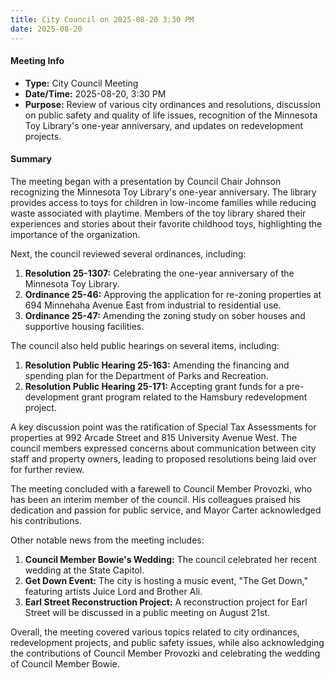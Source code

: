 ```yaml
---
title: City Council on 2025-08-20 3:30 PM
date: 2025-08-20
---
```

#### Meeting Info
* **Type:** City Council Meeting
* **Date/Time:** 2025-08-20, 3:30 PM
* **Purpose:** Review of various city ordinances and resolutions, discussion on public safety and quality of life issues, recognition of the Minnesota Toy Library's one-year anniversary, and updates on redevelopment projects.

#### Summary

The meeting began with a presentation by Council Chair Johnson recognizing the Minnesota Toy Library's one-year anniversary. The library provides access to toys for children in low-income families while reducing waste associated with playtime. Members of the toy library shared their experiences and stories about their favorite childhood toys, highlighting the importance of the organization.

Next, the council reviewed several ordinances, including:

1. **Resolution 25-1307:** Celebrating the one-year anniversary of the Minnesota Toy Library.
2. **Ordinance 25-46:** Approving the application for re-zoning properties at 694 Minnehaha Avenue East from industrial to residential use.
3. **Ordinance 25-47:** Amending the zoning study on sober houses and supportive housing facilities.

The council also held public hearings on several items, including:

1. **Resolution Public Hearing 25-163:** Amending the financing and spending plan for the Department of Parks and Recreation.
2. **Resolution Public Hearing 25-171:** Accepting grant funds for a pre-development grant program related to the Hamsbury redevelopment project.

A key discussion point was the ratification of Special Tax Assessments for properties at 992 Arcade Street and 815 University Avenue West. The council members expressed concerns about communication between city staff and property owners, leading to proposed resolutions being laid over for further review.

The meeting concluded with a farewell to Council Member Provozki, who has been an interim member of the council. His colleagues praised his dedication and passion for public service, and Mayor Carter acknowledged his contributions.

Other notable news from the meeting includes:

1. **Council Member Bowie's Wedding:** The council celebrated her recent wedding at the State Capitol.
2. **Get Down Event:** The city is hosting a music event, "The Get Down," featuring artists Juice Lord and Brother Ali.
3. **Earl Street Reconstruction Project:** A reconstruction project for Earl Street will be discussed in a public meeting on August 21st.

Overall, the meeting covered various topics related to city ordinances, redevelopment projects, and public safety issues, while also acknowledging the contributions of Council Member Provozki and celebrating the wedding of Council Member Bowie.

